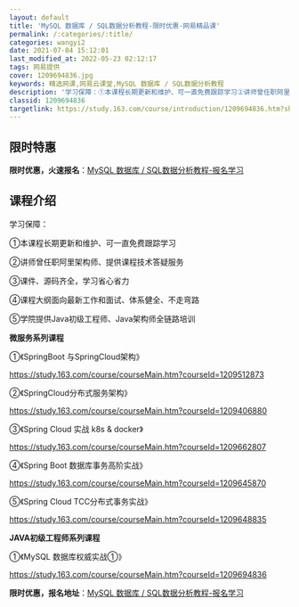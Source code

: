 ```yaml
---
layout: default
title: 'MySQL 数据库 / SQL数据分析教程-限时优惠-网易精品课'
permalink: /:categories/:title/
categories: wangyi2
date: 2021-07-04 15:12:01
last_modified_at: 2022-05-23 02:12:17
tags: 网易提供
cover: 1209694836.jpg
keywords: 精选网课,网易云课堂,MySQL 数据库 / SQL数据分析教程
description: '学习保障：①本课程长期更新和维护、可一直免费跟踪学习②讲师曾任职阿里架构师、提供课程技术答疑服务③课件、源码齐全，学习省'
classid: 1209694836
targetlink: https://study.163.com/course/introduction/1209694836.htm?share=1&shareId=1025206652&utm_campaign=share&utm_medium=iphoneShare&utm_source=&utm_u=1025206652
---
```


## 限时特惠

**限时优惠，火速报名**：[MySQL 数据库 / SQL数据分析教程-报名学习](https://study.163.com/course/introduction/1209694836.htm?share=1&shareId=1025206652&utm_campaign=share&utm_medium=iphoneShare&utm_source=&utm_u=1025206652)

## 课程介绍

学习保障：

①本课程长期更新和维护、可一直免费跟踪学习

②讲师曾任职阿里架构师、提供课程技术答疑服务

③课件、源码齐全，学习省心省力

④课程大纲面向最新工作和面试、体系健全、不走弯路

⑤学院提供Java初级工程师、Java架构师全链路培训



******微服务系列课程******

①《SpringBoot 与SpringCloud架构》

https://study.163.com/course/courseMain.htm?courseId=1209512873



②《SpringCloud分布式服务架构》

https://study.163.com/course/courseMain.htm?courseId=1209406880



③《Spring Cloud 实战 k8s & docker》

https://study.163.com/course/courseMain.htm?courseId=1209662807



④《Spring Boot 数据库事务高阶实战》

https://study.163.com/course/courseMain.htm?courseId=1209645870



⑤《Spring Cloud TCC分布式事务实战》

https://study.163.com/course/courseMain.htm?courseId=1209648835



******JAVA初级工程师系列课程******

①《MySQL 数据库权威实战①》

https://study.163.com/course/courseMain.htm?courseId=1209694836

**限时优惠，报名地址**：[MySQL 数据库 / SQL数据分析教程-报名学习](https://study.163.com/course/introduction/1209694836.htm?share=1&shareId=1025206652&utm_campaign=share&utm_medium=iphoneShare&utm_source=&utm_u=1025206652)

